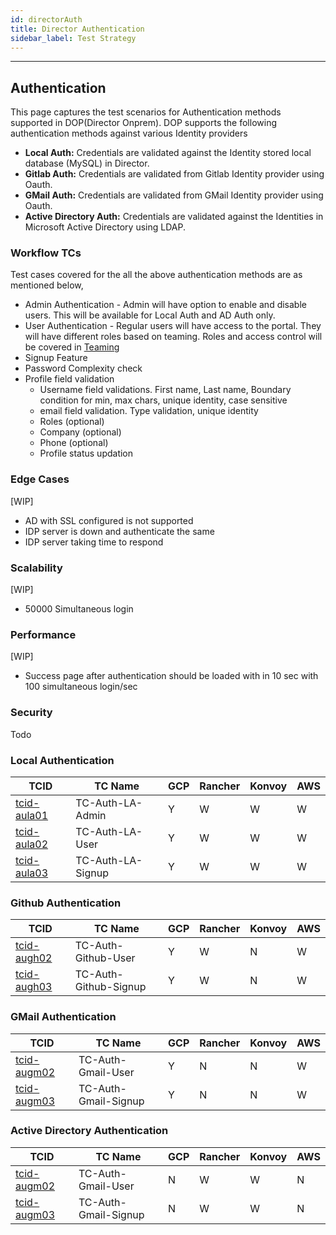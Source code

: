 ```yaml
---
id: directorAuth
title: Director Authentication
sidebar_label: Test Strategy
---
```

------

## Authentication
This page captures the test scenarios for Authentication methods supported in DOP(Director Onprem). DOP supports the following authentication methods against various Identity providers
- **Local Auth:** Credentials are validated against the Identity stored local database (MySQL) in Director.
- **Gitlab Auth:** Credentials are validated from Gitlab Identity provider using Oauth. 
- **GMail Auth:** Credentials are validated from GMail Identity provider using Oauth.
- **Active Directory Auth:** Credentials are validated against the Identities in Microsoft Active Directory using LDAP. 

### Workflow TCs
Test cases covered for the all the above authentication methods are as mentioned below,
- Admin Authentication - Admin will have option to enable and disable users. This will be available for Local Auth and AD Auth only.
- User Authentication - Regular users will have access to the portal. They will have different roles based on teaming. Roles and access control will be covered in [Teaming](/docs/director/teaming/directorTeaming)
- Signup Feature
- Password Complexity check
- Profile field validation
  - Username field validations. First name, Last name, Boundary condition for  min, max chars, unique identity, case sensitive
  - email field validation. Type validation, unique identity
  - Roles (optional)
  - Company (optional)
  - Phone (optional)
  - Profile status updation

### Edge Cases
[WIP]
- AD with SSL configured is not supported
- IDP server is down and authenticate the same
- IDP server taking time to respond

### Scalability
[WIP]

- 50000 Simultaneous login


### Performance
[WIP]

- Success page after authentication should be loaded with in 10 sec with 100 simultaneous login/sec

### Security
Todo

### Local Authentication

| TCID                                   | TC Name | GCP               | Rancher | Konvoy | AWS  |
| -------------------------------------- | ------------------------- | ----------------- | ------- | ------ | ---- |
| [tcid-aula01](tc-auth-la-admin) | TC-Auth-LA-Admin | Y | W | W | W |
| [tcid-aula02](tc-auth-la-user)   | TC-Auth-LA-User | Y    | W       | W | W |
| [tcid-aula03](tc-auth-la-signup)     | TC-Auth-LA-Signup | Y              | W | W | W |

### Github Authentication

| TCID                                   | TC Name | GCP               | Rancher | Konvoy | AWS  |
| -------------------------------------- | ------------------------- | ----------------- | ------- | ------ | ---- |
| [tcid-augh02](tc-auth-github-user)   | TC-Auth-Github-User | Y    | W       | N | W |
| [tcid-augh03](tc-auth-github-signup)     | TC-Auth-Github-Signup | Y              | W | N | W |

### GMail Authentication

| TCID                                   | TC Name | GCP               | Rancher | Konvoy | AWS  |
| -------------------------------------- | ------------------------- | ----------------- | ------- | ------ | ---- |
| [tcid-augm02](tc-auth-gmail-user)   | TC-Auth-Gmail-User | Y    | N      | N | W |
| [tcid-augm03](tc-auth-gmail-signup)     | TC-Auth-Gmail-Signup | Y              | N | N | W |


### Active Directory Authentication


| TCID                                   | TC Name | GCP               | Rancher | Konvoy | AWS  |
| -------------------------------------- | ------------------------- | ----------------- | ------- | ------ | ---- |
| [tcid-augm02](tc-auth-ad-user)   | TC-Auth-Gmail-User | N   | W       | W | N |
| [tcid-augm03](tc-auth-ad-signup)     | TC-Auth-Gmail-Signup | N             | W | W | N |

